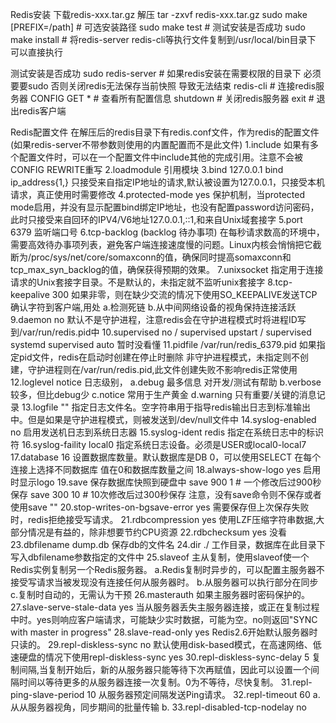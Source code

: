 Redis安装
下载redis-xxx.tar.gz
解压 tar -zxvf redis-xxx.tar.gz
sudo make [PREFIX=/path] # 可选安装路径
sudo make test # 测试安装是否成功 
sudo make install # 将redis-server redis-cli等执行文件复制到/usr/local/bin目录下 可以直接执行

测试安装是否成功
sudo redis-server # 如果redis安装在需要权限的目录下 必须要要sudo 否则关闭redis无法保存当前快照 导致无法结束
redis-cli # 连接redis服务器
CONFIG GET * # 查看所有配置信息
shutdown # 关闭redis服务器
exit # 退出redis客户端

Redis配置文件
在解压后的redis目录下有redis.conf文件，作为redis的配置文件(如果redis-server不带参数则使用的内置配置而不是此文件)
1.include 
如果有多个配置文件时，可以在一个配置文件中include其他的完成引用。注意不会被CONFIG REWRITE重写
2.loadmodule
引用模块
3.bind 127.0.0.1
bind ip_address{1,}
只接受来自指定IP地址的请求,默认被设置为127.0.0.1，只接受本机请求，真正使用时需要修改
4.protected-mode yes
保护机制，当protected mode启用，并没有显示配置bind绑定IP地址，也没有配置password访问密码，此时只接受来自回环的IPV4/V6地址127.0.0.1,::1,和来自Unix域套接字
5.port 6379
监听端口号
6.tcp-backlog (backlog 待办事项)
在每秒请求数高的环境中，需要高效待办事项列表，避免客户端连接速度慢的问题。Linux内核会悄悄把它截断为/proc/sys/net/core/somaxconn的值，确保同时提高somaxconn和tcp_max_syn_backlog的值，确保获得预期的效果。
7.unixsocket
指定用于连接请求的Unix套接字目录。不是默认的，未指定就不监听unix套接字
8.tcp-keepalive 300
如果非零，则在缺少交流的情况下使用SO_KEEPALIVE发送TCP确认字符到客户端,用处
a.检测死链
b.从中间网络设备的视角保持连接活跃
9.daemon no
默认不是守护进程，注意redis会在守护进程模式时将进程ID写到/var/run/redis.pid中
10.supervised no / supervised upstart / supervised systemd supervised auto
暂时没看懂
11.pidfile /var/run/redis_6379.pid
如果指定pid文件，redis在启动时创建在停止时删除
非守护进程模式，未指定则不创建，守护进程则在/var/run/redis.pid,此文件创建失败不影响redis正常使用
12.loglevel notice
日志级别，
a.debug 最多信息 对开发/测试有帮助
b.verbose 较多，但比debug少
c.notice 常用于生产黄金
d.warning 只有重要/关键的消息记录
13.logfile ""
指定日志文件名。空字符串用于指导redis输出日志到标准输出中。但是如果是守护进程模式，则被发送到/dev/null文件中
14.syslog-enabled no
启用发送机日志到系统日志器
15.syslog-ident redis
指定在系统日志中的标识符
16.syslog-faility local0
指定系统日志设备。必须是USER或local0-local7
17.database 16
设置数据库数量。默认数据库是DB 0，可以使用SELECT <dbid>在每个连接上选择不同数据库 值在0和数据库数量之间
18.always-show-logo yes
启用时显示logo
19.save <seconds> <changes>
保存数据库快照到硬盘中
save 900 1 # 一个修改后过900秒保存
save 300 10 # 10次修改后过300秒保存
注意，没有save命令则不保存或者使用save ""
20.stop-writes-on-bgsave-error yes
需要保存但上次保存失败时，redis拒绝接受写请求。
21.rdbcompression yes
使用LZF压缩字符串数据,大部分情况是有益的，除非想要节约CPU资源
22.rdbchecksum yes
没看
23.dbfilename dump.db
保存db的文件名
24.dir ./
工作目录，数据库在此目录下写入dbfilename参数指定的文件中
25.slaveof <masterip> <masterport>
主从复制，使用slaveof使一个Redis实例复制另一个Redis服务器。
a.Redis复制时异步的，可以配置主服务器不接受写请求当被发现没有连接任何从服务器时。
b.从服务器可以执行部分在同步
c.复制时自动的，无需认为干预
26.masterauth <master-password>
如果主服务器时密码保护的。
27.slave-serve-stale-data yes
当从服务器丢失主服务器连接，或正在复制过程中时。yes则响应客户端请求，可能缺少实时数据，可能为空。no则返回"SYNC with master in progress"
28.slave-read-only yes
Redis2.6开始默认服务器时只读的。
29.repl-diskless-sync no
默认使用disk-based模式，在高速网络、低速硬盘的情况下使用repl-diskless-sync yes
30.repl-diskless-sync-delay 5
复制间隔,当复制开始后，新的从服务器只能等待下次再赋值，因此可以设置一个间隔时间以等待更多的从服务器连接一次复制。0为不等待，尽快复制。
31.repl-ping-slave-period 10
从服务器预定间隔发送Ping请求。
32.repl-timeout 60
a.从从服务器视角，同步期间的批量传输
b.
33.repl-disabled-tcp-nodelay no